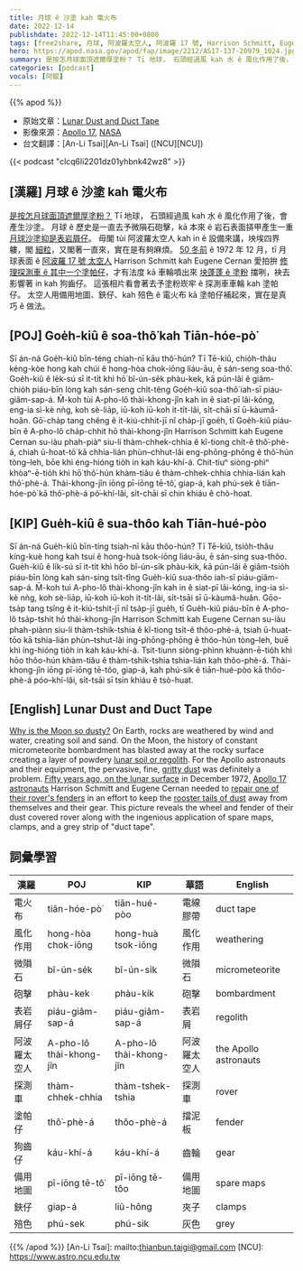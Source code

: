 ```yaml
---
title: 月球 ê 沙塗 kah 電火布
date: 2022-12-14
publishdate: 2022-12-14T11:45:00+0800
tags: [free2share, 月球, 阿波羅太空人, 阿波羅 17 號, Harrison Schmitt, Eugene Cerna, 塗帕仔, 齒輪, 電火布]
hero: https://apod.nasa.gov/apod/fap/image/2212/AS17-137-20979_1024.jpg
summary: 是按怎月球面頂遮爾厚塗粉？ Tī 地球， 石頭經過風 kah 水 ê 風化作用了後，會產生沙塗。
categories: [podcast]
vocals: [阿錕]
---
```


{{% apod %}}

- 原始文章：[Lunar Dust and Duct Tape](https://apod.nasa.gov/apod/ap221214.html)
- 影像來源：[Apollo 17](https://www.nasa.gov/mission_pages/apollo/apollo-17), [NASA](https://www.nasa.gov/)
- 台文翻譯：[An-Li Tsai][An-Li Tsai] ([NCU][NCU])

{{< podcast "clcq6li2201dz01yhbnk42wz8" >}}

## [漢羅] 月球 ê 沙塗 kah 電火布

[是按怎月球面頂遮爾厚塗粉？][Why is the Moon so dusty?]
Tī 地球， 石頭經過風 kah 水 ê 風化作用了後，會產生沙塗。
月球 ê 歷史是一直去予微隕石砲擊，kā 本來 ê 岩石表面挵甲產生一重 [月球沙塗抑是表岩屑仔][lunar soil or regolith]。
毋閣 tùi 阿波羅太空人 kah in ê 設備來講，坱埃四界軁，閣 [細粒][gritty dust]，又閣著一直來，實在是有夠麻煩。
[50 冬前][Fifty years ago, on the lunar surface] ê 1972 年 12 月，tī 月球表面 ê [阿波羅 17 號 太空人][Apollo 17 astronauts] Harrison Schmitt kah Eugene Cernan 愛拍拚 [修理探測車 ê 其中一个塗帕仔][repair one of their rover's fenders]，才有法度 kā 車輪噴出來 [坱蓬蓬 ê 塗粉][rooster tails of dust] 擋咧，袂去影響著 in kah 狗齒仔。
這張相片看會著去予塗粉崁牢 ê 探測車車輪 kah 塗帕仔。
太空人用備用地圖、鋏仔、kah 殕色 ê 電火布 kā 塗帕仔補起來，實在是真巧 ê 做法。


## [POJ] Goe̍h-kiû ê soa-thô͘ kah Tiān-hóe-pò͘
Sī án-ná Goe̍h-kiû bīn-téng chiah-nī kāu thô͘-hún?
Tī Tē-kiû, chio̍h-thâu kéng-kòe hong kah chúi ê hong-hòa chok-iōng liáu-āu, ē sán-seng soa-thô͘.
Goe̍h-kiû ê le̍k-sú sī it-ti̍t khì hō͘ bî-ún-se̍k phàu-kek, kā pún-lâi ê giâm-chio̍h piáu-bīn lòng kah sán-seng chi̍t-têng Goe̍h-kiû soa-thô͘ iah-sī piáu-giâm-sap-á.
M̄-koh tùi A-pho-lô thài-khong-jîn kah in ê siat-pī lâi-kóng, eng-ia sì-kè nǹg, koh sè-lia̍p, iū-koh iū-koh it-ti̍t-lâi, si̍t-chāi sī ū-kàumâ-hoân.
Gō͘-cha̍p tang chêng ê it-kiú-chhit-jī nî cha̍p-jī goe̍h, tī Goe̍h-kiû piáu-bīn ê A-pho-lô cha̍p-chhit hō thài-khong-jîn Harrison Schmitt kah Eugene Cernan su-iàu phah-piàⁿ siu-lí thàm-chhek-chhia ê kî-tiong chi̍t-ê thô͘-phè-á, chiah ū-hoat-tō͘ kā chhia-lián phùn–chhut-lâi eng-phōng-phōng ê thô͘-hún tòng–leh, bōe khì éng-hióng tio̍h in kah káu-khí-á.
Chit-tiuⁿ siòng-phìⁿ khòaⁿ-ē-tio̍h khì hō͘ thô͘-hún khàm-tiâu ê thàm-chhek-chhia chhia-lián kah thô͘-phè-á.
Thài-khong-jîn iōng pī-iōng tē-tô͘, giap-á, kah phú-sek ê tiān-hóe-pò͘ kā thô͘-phè-á pó͘–khí-lâi, si̍t-chāi sī chin khiáu ê chò-hoat.

## [KIP] Gue̍h-kiû ê sua-thôo kah Tiān-hué-pòo
Sī án-ná Gue̍h-kiû bīn-tíng tsiah-nī kāu thôo-hún?
Tī Tē-kiû, tsio̍h-thâu kíng-kuè hong kah tsuí ê hong-huà tsok-iōng liáu-āu, ē sán-sing sua-thôo.
Gue̍h-kiû ê li̍k-sú sī it-ti̍t khì hōo bî-ún-si̍k phàu-kik, kā pún-lâi ê giâm-tsio̍h piáu-bīn lòng kah sán-sing tsi̍t-tîng Gue̍h-kiû sua-thôo iah-sī piáu-giâm-sap-á.
M̄-koh tuì A-pho-lô thài-khong-jîn kah in ê siat-pī lâi-kóng, ing-ia sì-kè nǹg, koh sè-lia̍p, iū-koh iū-koh it-ti̍t-lâi, si̍t-tsāi sī ū-kàumâ-huân.
Gōo-tsa̍p tang tsîng ê it-kiú-tshit-jī nî tsa̍p-jī gue̍h, tī Gue̍h-kiû piáu-bīn ê A-pho-lô tsa̍p-tshit hō thài-khong-jîn Harrison Schmitt kah Eugene Cernan su-iàu phah-piànn siu-lí thàm-tshik-tshia ê kî-tiong tsi̍t-ê thôo-phè-á, tsiah ū-huat-tōo kā tshia-lián phùn–tshut-lâi ing-phōng-phōng ê thôo-hún tòng–leh, buē khì íng-hióng tio̍h in kah káu-khí-á.
Tsit-tiunn siòng-phìnn khuànn-ē-tio̍h khì hōo thôo-hún khàm-tiâu ê thàm-tshik-tshia tshia-lián kah thôo-phè-á.
Thài-khong-jîn iōng pī-iōng tē-tôo, giap-á, kah phú-sik ê tiān-hué-pòo kā thôo-phè-á póo–khí-lâi, si̍t-tsāi sī tsin khiáu ê tsò-huat.

## [English] Lunar Dust and Duct Tape
[Why is the Moon so dusty?][Why is the Moon so dusty?] On Earth, rocks are weathered by wind and water, creating soil and sand.
On the Moon, the history of constant micrometeorite bombardment has blasted away at the rocky surface creating a layer of powdery [lunar soil or regolith][lunar soil or regolith].
For the Apollo astronauts and their equipment, the pervasive, fine, [gritty dust][gritty dust] was definitely a problem.
[Fifty years ago, on the lunar surface][Fifty years ago, on the lunar surface] in December 1972, [Apollo 17 astronauts][Apollo 17 astronauts] Harrison Schmitt and Eugene Cernan needed to [repair one of their rover's fenders][repair one of their rover's fenders] in an effort to keep the [rooster tails of dust][rooster tails of dust] away from themselves and their gear.
This picture reveals the wheel and fender of their dust covered rover along with the ingenious application of spare maps, clamps, and a grey strip of "duct tape".

## 詞彙學習

|漢羅|POJ|KIP|華語|English|
|-|-|-|-|-|
|電火布|tiān-hóe-pò͘|tiān-hué-pòo|電線膠帶|duct tape|
|風化作用|hong-hòa chok-iōng|hong-huà tsok-iōng|風化作用|weathering|
|微隕石|bî-ún-se̍k|bî-ún-si̍k|微隕石|micrometeorite|
|砲擊|phàu-kek|phàu-kik|砲擊|bombardment|
|表岩屑仔|piáu-giâm-sap-á|piáu-giâm-sap-á|表岩屑|regolith|
|阿波羅太空人|A-pho-lô thài-khong-jîn|A-pho-lô thài-khong-jîn|阿波羅太空人|the Apollo astronauts|
|探測車|thàm-chhek-chhia|thàm-tshek-tshia|探測車|rover|
|塗帕仔|thô͘-phè-á|thôo-phè-á|擋泥板|fender|
|狗齒仔|káu-khí-á|káu-khí-á|齒輪|gear|
|備用地圖|pī-iōng tē-tô͘|pī-iōng tē-tôo|備用地圖|spare maps|
|鋏仔|giap-á|liû-hông|夾子|clamps|
|殕色|phú-sek|phú-sik|灰色|grey|

{{% /apod %}}
[An-Li Tsai]: mailto:thianbun.taigi@gmail.com
[NCU]: https://www.astro.ncu.edu.tw

[copyright]: https://apod.nasa.gov/apod/fap/lib/about_apod.html#srapply
[License]: https://creativecommons.org/licenses/by/2.0/


[Why is the Moon so dusty?]:https://www.nasa.gov/sites/default/files/thumbnails/image/lunar_outpost_3a.jpg
[lunar soil or regolith]:https://en.wikipedia.org/wiki/Lunar_soil
[gritty dust]:https://www.nasa.gov/directorates/spacetech/spinoff/Measuring_Moon_Dust_to_Fight_Air_Pollution
[Fifty years ago, on the lunar surface]:https://www.nasa.gov/feature/50-years-ago-apollo-17-lands-at-taurus-littrow
[Apollo 17 astronauts]:https://www.nasa.gov/mission_pages/apollo/apollo-17
[repair one of their rover's fenders]:http://www.hq.nasa.gov/office/pao/History/alsj/a17/a17.outcam.html#1410956
[rooster tails of dust]:https://www.nasa.gov/sites/default/files/images/183731main_image_feature_881_ys_full.jpg
